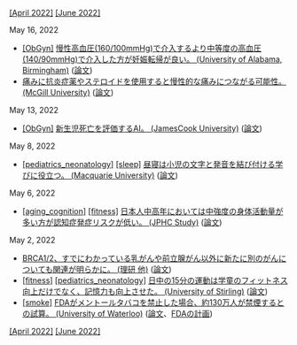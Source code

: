 [\[April 2022\]](2204.md) [\[June 2022\]](2206.md)

May 16, 2022
* [\[ObGyn\]](ObGyn.md) [慢性高血圧(160/100mmHg)で介入するより中等度の高血圧(140/90mmHg)で介入した方が妊娠転帰が良い。 (University of Alabama, Birmingham)](https://www.uab.edu/news/health/item/12744-study-shows-treating-preexisting-high-blood-pressure-in-pregnancy-improves-maternal-and-fetal-outcomes) ([論文](https://www.nejm.org/doi/full/10.1056/NEJMoa2201295))
* [痛みに抗炎症薬やステロイドを使用すると慢性的な痛みにつながる可能性。 (McGill University)](https://www.mcgill.ca/newsroom/channels/news/discovery-reveals-blocking-inflammation-may-lead-chronic-pain-339532) ([論文](https://doi.org/10.1126/scitranslmed.abj9954))

May 13, 2022
* [\[ObGyn\]](ObGyn.md) [新生児死亡を評価するAI。 (JamesCook University)](https://www.jcu.edu.au/news/releases/2021/june/ai-breakthrough-in-premature-baby-care) ([論文](https://www.sciencedirect.com/science/article/pii/S0010482521003152))

May 8, 2022
* [\[pediatrics_neonatology\]](pediatrics_neonatology.md) [\[sleep\]](sleep.md) [昼寝は小児の文字と発音を結び付ける学びに役立つ。 (Macquarie University)](https://researchers.mq.edu.au/en/publications/nap-effects-on-pre-school-childrens-learning-of-letter-sound-mapp) ([論文](https://doi.org/10.1111/cdev.13753))

May 6, 2022
* [\[aging_cognition\]](aging_cognition.md) [\[fitness\]](fitness.md) [日本人中高年においては中強度の身体活動量が多い方が認知症発症リスクが低い。 (JPHC Study)](https://epi.ncc.go.jp/jphc/outcome/8908.html) ([論文](https://jamanetwork.com/journals/jamanetworkopen/fullarticle/2790484))

May 2, 2022
* [BRCA1/2、すでにわかっている乳がんや前立腺がん以外に新たに別のがんについても関連が明らかに。 (理研 他)](https://www.riken.jp/press/2022/20220415_1/index.html) ([論文](https://jamanetwork.com/journals/jamaoncology/fullarticle/2791277))
* [\[fitness\]](fitness.md) [\[pediatrics_neonatology\]](pediatrics_neonatology.md) [日中の15分の運動は学童のフィットネス向上だけでなく、記憶力も向上させた。 (University of Stirling)](https://www.stir.ac.uk/news/2022/april-2022-news/daily-activity-is-route-to-a-better-memory-as-well-as-fitness-for-pupils-/) ([論文](https://www.frontiersin.org/articles/10.3389/fpsyg.2022.812616/full))
* [\[smoke\]](smoke.md) [FDAがメントールタバコを禁止した場合、約130万人が禁煙するとの試算。 (University of Waterloo)](https://uwaterloo.ca/news/media/more-million-smokers-likely-quit-after-us-bans-menthol) ([論文](https://tobaccocontrol.bmj.com/content/early/2022/04/27/tobaccocontrol-2021-057227)、[FDAの計画](https://www.fda.gov/tobacco-products/products-ingredients-components/menthol-and-other-flavors-tobacco-products))

[\[April 2022\]](2204.md) [\[June 2022\]](2206.md)
